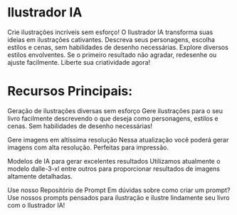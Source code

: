 # Ilustrador IA

Crie ilustrações incríveis sem esforço! O Ilustrador IA transforma suas ideias em ilustrações cativantes. Descreva seus personagens, escolha estilos e cenas, sem habilidades de desenho necessárias. Explore diversos estilos envolventes. Se o primeiro resultado não agradar, redesenhe ou ajuste facilmente. Liberte sua criatividade agora!


# Recursos Principais:
Geração de ilustrações diversas sem esforço
Gere ilustrações para o seu livro facilmente descrevendo o que deseja como personagens, estilos e cenas. Sem habilidades de desenho necessárias!

Gere imagens em altíssima resolução
Nessa atualização você poderá gerar imagens com alta resolução. Perfeitas para impressão.

Modelos de IA para gerar excelentes resultados
Utilizamos atualmente o modelo dalle-3-xl entre outros para proporcionar resultados de imagens altamente detalhadas.

Use nosso Repositório de Prompt
Em dúvidas sobre como criar um prompt? Use nossos prompts pensados para ilustração e ilustre lindamente seu livro com o Ilustrador IA!

